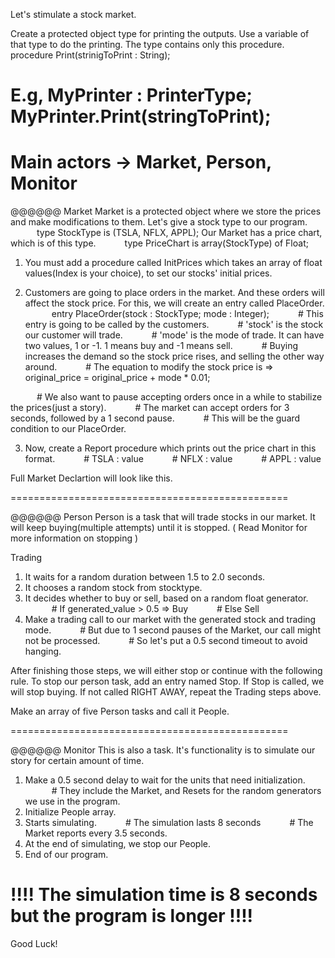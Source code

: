 Let's stimulate a stock market.

Create a protected object type for printing the outputs.
Use a variable of that type to do the printing.
The type contains only this procedure.
      procedure Print(strinigToPrint : String);

# E.g, MyPrinter : PrinterType; MyPrinter.Print(stringToPrint);

Main actors -> Market, Person, Monitor
================================================

@@@@@@ Market
Market is a protected object where we store the prices and make modifications to them.
Let's give a stock type to our program.
      type StockType is (TSLA, NFLX, APPL);
Our Market has a price chart, which is of this type.
      type PriceChart is array(StockType) of Float;

1) You must add a procedure called InitPrices which takes an array of float values(Index is your choice), to
set our stocks' initial prices.

2) Customers are going to place orders in the market. And these orders will affect the stock price. For this,
we will create an entry called PlaceOrder.
      entry PlaceOrder(stock : StockType; mode : Integer);
      # This entry is going to be called by the customers.
      # 'stock' is the stock our customer will trade.
      # 'mode' is the mode of trade. It can have two values, 1 or -1. 1 means buy and -1 means sell.
      # Buying increases the demand so the stock price rises, and selling the other way around.
      # The equation to modify the stock price is => original_price = original_price + mode * 0.01;

      # We also want to pause accepting orders once in a while to stabilize the prices(just a story).
      # The market can accept orders for 3 seconds, followed by a 1 second pause.
      # This will be the guard condition to our PlaceOrder.
      

3) Now, create a Report procedure which prints out the price chart in this format.
      # TSLA : value
      # NFLX : value
      # APPL : value


Full Market Declartion will look like this.



================================================

@@@@@@ Person
Person is a task that will trade stocks in our market.
It will keep buying(multiple attempts) until it is stopped. ( Read Monitor for more information on stopping )

Trading
1) It waits for a random duration between 1.5 to 2.0 seconds.
2) It chooses a random stock from stocktype.
3) It decides whether to buy or sell, based on a random float generator.
      # If generated_value > 0.5 => Buy
      # Else Sell
4) Make a trading call to our market with the generated stock and trading mode.
      # But due to 1 second pauses of the Market, our call might not be processed.
      # So let's put a 0.5 second timeout to avoid hanging.

After finishing those steps, we will either stop or continue with the following rule.
To stop our person task, add an entry named Stop.
If Stop is called, we will stop buying.
If not called RIGHT AWAY, repeat the Trading steps above.

Make an array of five Person tasks and call it People.

================================================

@@@@@@ Monitor
This is also a task. It's functionality is to simulate our story for certain amount of time.
1) Make a 0.5 second delay to wait for the units that need initialization.
      # They include the Market, and Resets for the random generators we use in the program.
2) Initialize People array.
3) Starts simulating.
      # The simulation lasts 8 seconds
      # The Market reports every 3.5 seconds.
4) At the end of simulating, we stop our People.
5) End of our program.

!!!! The simulation time is 8 seconds but the program is longer !!!!
================================================

Good Luck!